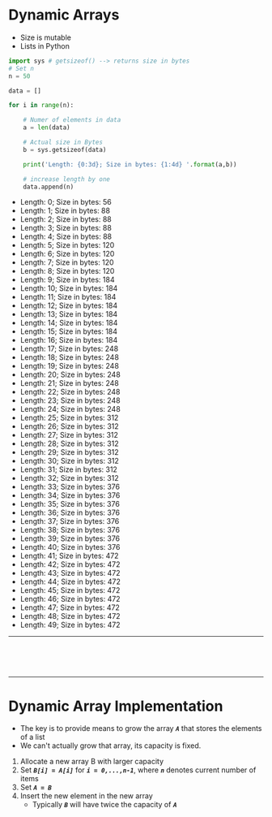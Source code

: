 # Dynamic Arrays
* Size is mutable
* Lists in Python

```python
import sys # getsizeof() --> returns size in bytes
# Set n 
n = 50

data = []

for i in range(n):

    # Numer of elements in data
    a = len(data)

    # Actual size in Bytes
    b = sys.getsizeof(data)

    print('Length: {0:3d}; Size in bytes: {1:4d} '.format(a,b))

    # increase length by one
    data.append(n)
```

* Length:   0; Size in bytes:   56 
* Length:   1; Size in bytes:   88 
* Length:   2; Size in bytes:   88 
* Length:   3; Size in bytes:   88 
* Length:   4; Size in bytes:   88 
* Length:   5; Size in bytes:  120 
* Length:   6; Size in bytes:  120 
* Length:   7; Size in bytes:  120 
* Length:   8; Size in bytes:  120 
* Length:   9; Size in bytes:  184 
* Length:  10; Size in bytes:  184 
* Length:  11; Size in bytes:  184 
* Length:  12; Size in bytes:  184 
* Length:  13; Size in bytes:  184 
* Length:  14; Size in bytes:  184 
* Length:  15; Size in bytes:  184 
* Length:  16; Size in bytes:  184 
* Length:  17; Size in bytes:  248 
* Length:  18; Size in bytes:  248 
* Length:  19; Size in bytes:  248 
* Length:  20; Size in bytes:  248 
* Length:  21; Size in bytes:  248 
* Length:  22; Size in bytes:  248 
* Length:  23; Size in bytes:  248 
* Length:  24; Size in bytes:  248 
* Length:  25; Size in bytes:  312 
* Length:  26; Size in bytes:  312 
* Length:  27; Size in bytes:  312 
* Length:  28; Size in bytes:  312 
* Length:  29; Size in bytes:  312 
* Length:  30; Size in bytes:  312 
* Length:  31; Size in bytes:  312 
* Length:  32; Size in bytes:  312 
* Length:  33; Size in bytes:  376 
* Length:  34; Size in bytes:  376 
* Length:  35; Size in bytes:  376 
* Length:  36; Size in bytes:  376 
* Length:  37; Size in bytes:  376 
* Length:  38; Size in bytes:  376 
* Length:  39; Size in bytes:  376 
* Length:  40; Size in bytes:  376 
* Length:  41; Size in bytes:  472 
* Length:  42; Size in bytes:  472 
* Length:  43; Size in bytes:  472 
* Length:  44; Size in bytes:  472 
* Length:  45; Size in bytes:  472 
* Length:  46; Size in bytes:  472 
* Length:  47; Size in bytes:  472 
* Length:  48; Size in bytes:  472 
* Length:  49; Size in bytes:  472 

<hr>
</br>
</br>
</br>
<hr>

# Dynamic Array Implementation
* The key is to provide means to grow the array ***`A`*** that stores the elements of a list
* We can't actually grow that array, its capacity is fixed.

1. Allocate a new array B with larger capacity
2. Set ***`B[i] = A[i]`*** for ***`i = 0,...,n-1`***, where ***`n`*** denotes current number of items
3. Set ***`A = B`***
4. Insert the new element in the new array
    * Typically ***`B`*** will have twice the capacity of ***`A`***
